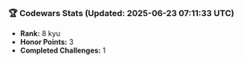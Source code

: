 ### 🏆 Codewars Stats (Updated: 2025-06-23 07:11:33 UTC)

- **Rank:** 8 kyu
- **Honor Points:** 3
- **Completed Challenges:** 1

